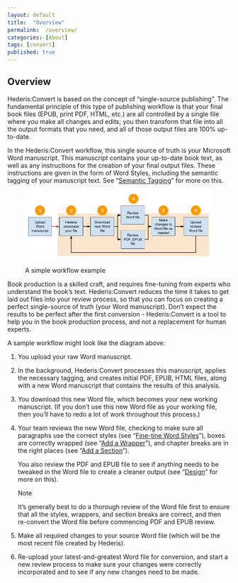 ```yaml
---
layout: default
title:  "Overview"
permalink:  /overview/
categories: [About]
tags: [convert]
published: true
---
```


<section data-type="introduction" class="hsecintroduction" data-hederis-type="hsecintroduction" id="overview" data-pi-attrs="id: overview; data-tags: convert;" role="doc-introduction" data-tags="convert" data-author-name=" " data-book-title=" " title="Overview"><h1 data-hederis-type="hblkchaptitle" class="hblkchaptitle" id="ph91cDqZP">Overview</h1>
    <p class="hblkp" data-hederis-type="hblkp" id="pj2TfP7wB">Hederis:Convert is based on the concept of &#8220;single-source publishing&#8221;. The fundamental principle of this type of publishing workflow is that your final book files (EPUB, print PDF, HTML, etc.) are all controlled by a single file where you make all changes and edits; you then transform that file into all the output formats that you need, and all of those output files are 100% up-to-date. </p>
    <p class="hblkp" data-hederis-type="hblkp" id="pfNtCBx3E">In the Hederis:Convert workflow, this single source of truth is your Microsoft Word manuscript. This manuscript contains your up-to-date book text, as well as any instructions for the creation of your final output files. These instructions are given in the form of Word Styles, including the semantic tagging of your manuscript text. See &#8220;<a href="{% post_url 2019-10-21-14-SemanticTagging %}" id="pyqiLknQ2"><span class="Hyperlink" id="pS3TvyYbT">Semantic Tagging</span></a>&#8221; for more on this.</p>
    <figure class="hwprfig" data-hederis-type="hwprfig" id="pNmImlIbn"><img data-hederis-type="hblkimg" class="hblkimg" id="pPdWu2xt9" src="/images/workflow.png" data-img-src="workflow.png"/>
    <p class="hblkcaption" data-hederis-type="hblkcaption" id="pMVJfUDf1">A simple workflow example</p>
    </figure>
    <p class="hblkp" data-hederis-type="hblkp" id="pDx7Fx25y">Book production is a skilled craft, and requires fine-tuning from experts who understand the book&#8217;s text. Hederis:Convert reduces the time it takes to get laid out files into your review process, so that you can focus on creating a perfect single-source of truth (your Word manuscript). Don&#8217;t expect the results to be perfect after the first conversion - Hederis:Convert is a tool to help you in the book production process, and not a replacement for human experts.</p>
    <p class="hblkp" data-hederis-type="hblkp" id="pYI7Ko5IR">A sample workflow might look like the diagram above:</p>
    <ol class="hwprnumlist" data-hederis-type="hwprnumlist" id="p6DA3DYQ2"><li class="hblkoli" data-hederis-type="hblkoli" id="liKufKe1UF"><p class="hblkoli" data-hederis-type="hblklip" id="pTDkkD9Mb">You upload your raw Word manuscript.</p></li>
    <li class="hblkoli" data-hederis-type="hblkoli" id="liiouHDlZC"><p class="hblkoli" data-hederis-type="hblklip" id="pLZ8qEvG6">In the background, Hederis:Convert processes this manuscript, applies the necessary tagging, and creates initial PDF, EPUB, HTML files, along with a new Word manuscript that contains the results of this analysis.</p></li>
    <li class="hblkoli" data-hederis-type="hblkoli" id="liI1pdojwI"><p class="hblkoli" data-hederis-type="hblklip" id="p4r28atLp">You download this new Word file, which becomes your new working manuscript. (If you don&#8217;t use this new Word file as your working file, then you&#8217;ll have to redo a lot of work throughout this process.)</p></li>
    <li class="hblkoli" data-hederis-type="hblkoli" id="liGF5LukCW"><p class="hblkoli" data-hederis-type="hblklip" id="p2itakzmz">Your team reviews the new Word file, checking to make sure all paragraphs use the correct styles (see &#8220;<a href="{% post_url 2019-10-21-16-Fine-tuneWordStyles %}" id="pyqa2284U"><span class="Hyperlink" id="pGH5cPvlW">Fine-tine Word Styles</span></a>&#8221;), boxes are correctly wrapped (see &#8220;<a href="{% post_url 2019-10-21-17-AddaWrapper %}" id="p91vSOKpN"><span class="Hyperlink" id="peEgJcFPM">Add a Wrapper</span></a>&#8221;), and chapter breaks are in the right places (see &#8220;<a href="{% post_url 2019-10-21-18-AddaSection %}" id="pfM5spEne"><span class="Hyperlink" id="pT0l1sVrN">Add a Section</span></a>&#8221;).</p><p class="hblklicont" data-hederis-type="hblklicont" id="pLdiA6oX9">You also review the PDF and EPUB file to see if anything needs to be tweaked in the Word file to create a cleaner output (see &#8220;<a href="{% post_url 2019-10-21-22-Design %}" id="pfMfyDpfO"><span class="Hyperlink" id="p5tkfrsDh">Design</span></a>&#8221; for more on this).</p>
    <aside class="hwprbox box" data-hederis-type="hwprbox" id="pWdexksfz" data-type="sidebar"><p class="hblktype" data-hederis-type="hblktype" id="pJkIOLktk">Note</p>
    <p class="hblkp" data-hederis-type="hblkp" id="pzEouAkZR">It&#8217;s generally best to do a thorough review of the Word file first to ensure that all the styles, wrappers, and section breaks are correct, and then re-convert the Word file before commencing PDF and EPUB review. </p>
    </aside>
    </li>
    <li class="hblkoli" data-hederis-type="hblkoli" id="liJi11UpYW"><p class="hblkoli" data-hederis-type="hblklip" id="p416vmQX7">Make all required changes to your source Word file (which will be the most recent file created by Hederis).</p></li>
    <li class="hblkoli" data-hederis-type="hblkoli" id="liQNJOet87"><p class="hblkoli" data-hederis-type="hblklip" id="phFdLcjfz">Re-upload your latest-and-greatest Word file for conversion, and start a new review process to make sure your changes were correctly incorporated and to see if any new changes need to be made.</p></li>
    </ol>
    </section>
    